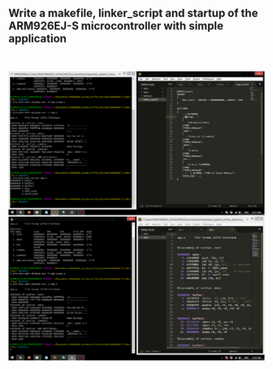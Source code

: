 ## Write a makefile, linker_script and startup of the ARM926EJ-S microcontroller with simple application
<br></br>
![image](6.png)
![image](3.png)